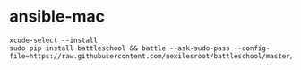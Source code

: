 ansible-mac
===========


```
xcode-select --install
sudo pip install battleschool && battle --ask-sudo-pass --config-file=https://raw.githubusercontent.com/nexilesroot/battleschool/master/config.yml
```

